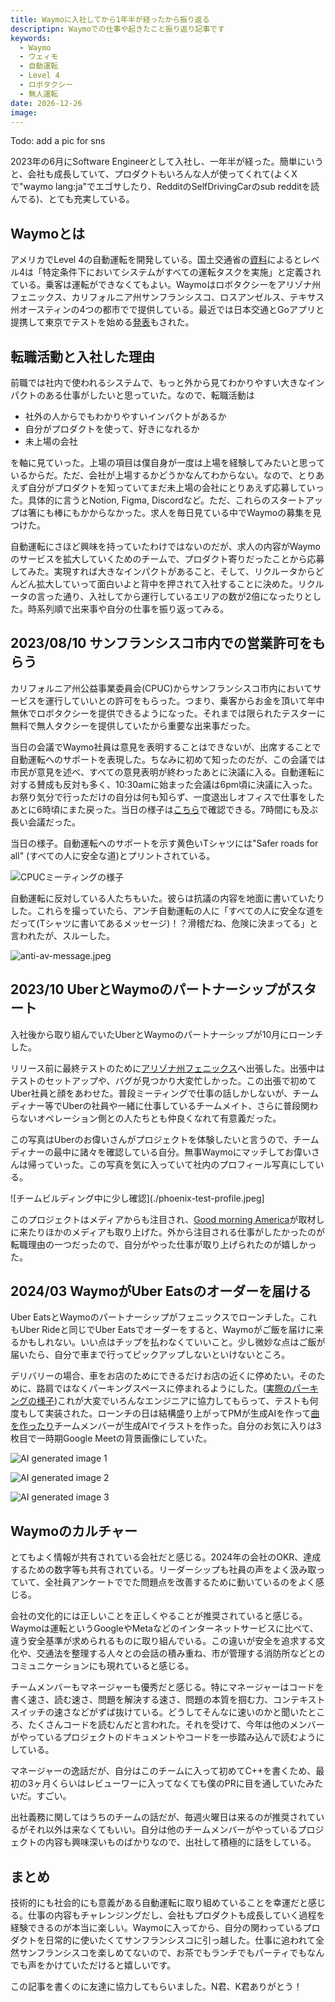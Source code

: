 ```yaml
---
title: Waymoに入社してから1年半が経ったから振り返る
descriptipn: Waymoでの仕事や起きたこと振り返り記事です
keywords:
  - Waymo
  - ウェィモ
  - 自動運転
  - Level 4
  - ロボタクシー
  - 無人運転
date: 2026-12-26
image:
---
```


Todo: add a pic for sns

2023年の6月にSoftware Engineerとして入社し、一年半が経った。簡単にいうと、会社も成長していて、プロダクトもいろんな人が使ってくれて(よくXで"waymo lang:ja"でエゴサしたり、RedditのSelfDrivingCarのsub redditを読んでる)、とても充実している。

## Waymoとは

アメリカでLevel 4の自動運転を開発している。国土交通省の[資料](https://www.mlit.go.jp/common/001226541.pdf)によるとレベル4は「特定条件下においてシステムがすべての運転タスクを実施」と定義されている。乗客は運転ができなくてもよい。Waymoはロボタクシーをアリゾナ州フェニックス、カリフォルニア州サンフランシスコ、ロスアンゼルス、テキサス州オースティンの4つの都市でで提供している。最近では日本交通とGoアプリと提携して東京でテストを始める[発表](https://waymo.com/blog/2024/12/partnering-with-nihon-kotsu-and-go-on-our-first-international-road-trip)もされた。

## 転職活動と入社した理由

前職では社内で使われるシステムで、もっと外から見てわかりやすい大きなインパクトのある仕事がしたいと思っていた。なので、転職活動は

- 社外の人からでもわかりやすいインパクトがあるか
- 自分がプロダクトを使って、好きになれるか
- 未上場の会社

を軸に見ていった。上場の項目は僕自身が一度は上場を経験してみたいと思っているからだ。ただ、会社が上場するかどうかなんてわからない。なので、とりあえず自分がプロダクトを知っていてまだ未上場の会社にとりあえず応募していった。具体的に言うとNotion, Figma, Discordなど。ただ、これらのスタートアップは箸にも棒にもかからなかった。求人を毎日見ている中でWaymoの募集を見つけた。

自動運転にさほど興味を持っていたわけではないのだが、求人の内容がWaymoのサービスを拡大していくためのチームで、プロダクト寄りだったことから応募してみた。実現すれば大きなインパクトがあること、そして、リクルータからどんどん拡大していって面白いよと背中を押されて入社することに決めた。リクルータの言った通り、入社してから運行しているエリアの数が2倍になったりとした。時系列順で出来事や自分の仕事を振り返ってみる。

## 2023/08/10 サンフランシスコ市内での営業許可をもらう

カリフォルニア州公益事業委員会(CPUC)からサンフランシスコ市内においてサービスを運行していいとの許可をもらった。つまり、乗客からお金を頂いて年中無休でロボタクシーを提供できるようになった。それまでは限られたテスターに無料で無人タクシーを提供していたから重要な出来事だった。

当日の会議でWaymo社員は意見を表明することはできないが、出席することで自動運転へのサポートを表現した。ちなみに初めて知ったのだが、この会議では市民が意見を述べ、すべての意見表明が終わったあとに決議に入る。自動運転に対する賛成も反対も多く、10:30amに始まった会議は6pm頃に決議に入った。お祭り気分で行っただけの自分は何も知らず、一度退出しオフィスで仕事をしたあとに6時頃にまた戻った。当日の様子は[こちら](https://www.adminmonitor.com/ca/cpuc/voting_meeting/20230810/)で確認できる。7時間にも及ぶ長い会議だった。

当日の様子。自動運転へのサポートを示す黄色いTシャツには"Safer roads for all" (すべての人に安全な道)とプリントされている。

![CPUCミーティングの様子](./cpuc-meeting.jpeg)

自動運転に反対している人たちもいた。彼らは抗議の内容を地面に書いていたりした。これらを撮っていたら、アンチ自動運転の人に「すべての人に安全な道をだって(Tシャツに書いてあるメッセージ)！？滑稽だね、危険に決まってる」と言われたが、スルーした。

![anti-av-message.jpeg](./anti-av-message.jpeg)

## 2023/10 UberとWaymoのパートナーシップがスタート

入社後から取り組んでいたUberとWaymoのパートナーシップが10月にローンチした。

リリース前に最終テストのために[アリゾナ州フェニックス](https://maps.app.goo.gl/NWyqyj4t1xXHC93X6)へ出張した。出張中はテストのセットアップや、バグが見つかり大変忙しかった。この出張で初めてUber社員と顔をあわせた。普段ミーティングで仕事の話しかしないが、チームディナー等でUberの社員や一緒に仕事しているチームメイト、さらに普段関わらないオペレーション側との人たちとも仲良くなれて有意義だった。

この写真はUberのお偉いさんがプロジェクトを体験したいと言うので、チームディナーの最中に諸々を確認している自分。無事Waymoにマッチしてお偉いさんは帰っていった。この写真を気に入っていて社内のプロフィール写真にしている。

![チームビルディング中に少し確認](./phoenix-test-profile.jpeg]

このプロジェクトはメディアからも注目され、[Good morning America](https://twitter.com/GMA/status/1717510193729155163)が取材しに来たりほかのメディアも取り上げた。外から注目される仕事がしたかったのが転職理由の一つだったので、自分がやった仕事が取り上げられたのが嬉しかった。

## 2024/03 WaymoがUber Eatsのオーダーを届ける

Uber EatsとWaymoのパートナーシップがフェニックスでローンチした。これもUber Rideと同じでUber Eatsでオーダーをすると、Waymoがご飯を届けに来るかもしれない。いい点はチップを払わなくていいこと。少し微妙な点はご飯が届いたら、自分で車まで行ってピックアップしないといけないところ。

デリバリーの場合、車をお店のためにできるだけお店の近くに停めたい。そのために、路肩ではなくパーキングスペースに停まれるようにした。([実際のパーキングの様子](https://twitter.com/dmitri_dolgov/status/1775628966956785785?ref_src=twsrc%5Etfw%7Ctwcamp%5Etweetembed%7Ctwterm%5E1775628966956785785%7Ctwgr%5Eed924fdc750d339dc6776d7b48d3c792f8cdd3e7%7Ctwcon%5Es1_&ref_url=https%3A%2F%2Fwww.redditmedia.com%2Fmediaembed%2F1bv5n7l%2F%3Fresponsive%3Dtrueis_nightmode%3Dfalse))これが大変でいろんなエンジニアに協力してもらって、テストも何度もして実装された。ローンチの日は結構盛り上がってPMが生成AIを作って[曲を作ったり](https://suno.com/song/a5d46476-248e-4ca1-97c2-c9ec35a40a49)チームメンバーが生成AIでイラストを作った。自分のお気に入りは3枚目で一時期Google Meetの背景画像にしていた。

![AI generated image 1](./ai-generated-image-1.jpeg)

![AI generated image 2](./ai-generated-image-2.jpeg)

![AI generated image 3](./ai-generated-image-3.jpeg)

## Waymoのカルチャー

とてもよく情報が共有されている会社だと感じる。2024年の会社のOKR、達成するための数字等も共有されている。リーダーシップも社員の声をよく汲み取っていて、全社員アンケートででた問題点を改善するために動いているのをよく感じる。

会社の文化的には正しいことを正しくやることが推奨されていると感じる。Waymoは運転というGoogleやMetaなどのインターネットサービスに比べて、違う安全基準が求められるものに取り組んでいる。この違いが安全を追求する文化や、交通法を整理する人々との会話の積み重ね、市が管理する消防所などとのコミュニケーションにも現れていると感じる。

チームメンバーもマネージャーも優秀だと感じる。特にマネージャーはコードを書く速さ、読む速さ、問題を解決する速さ、問題の本質を掴む力、コンテキストスイッチの速さなどがずば抜けている。どうしてそんなに速いのかと聞いたところ、たくさんコードを読むんだと言われた。それを受けて、今年は他のメンバーがやっているプロジェクトのドキュメントやコードを一歩踏み込んで読むようにしている。

マネージャーの逸話だが、自分はこのチームに入って初めてC++を書くため、最初の3ヶ月くらいはレビューワーに入ってなくても僕のPRに目を通していたみたいだ。すごい。

出社義務に関してはうちのチームの話だが、毎週火曜日は来るのが推奨されているがそれ以外は来なくてもいい。自分は他のチームメンバーがやっているプロジェクトの内容も興味深いものばかりなので、出社して積極的に話をしている。

## まとめ

技術的にも社会的にも意義がある自動運転に取り組めていることを幸運だと感じる。仕事の内容もチャレンジングだし、会社もプロダクトも成長していく過程を経験できるのが本当に楽しい。Waymoに入ってから、自分の関わっているプロダクトを日常的に使いたくてサンフランシスコに引っ越した。仕事に追われて全然サンフランシスコを楽しめてないので、お茶でもランチでもパーティでもなんでも声をかけていただけると嬉しいです。

この記事を書くのに友達に協力してもらいました。N君、K君ありがとう！
